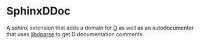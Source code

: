 # SphinxDDoc

A sphinx extension that adds a domain for [D](dlang.org) as well as an
autodocumenter that uses [libdparse](github.com/Hackerpilot/libdparse) to get D
documentation comments.

